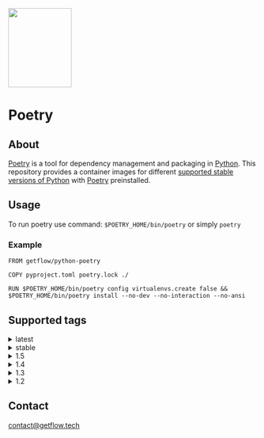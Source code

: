 <img src="https://python-poetry.org/images/logo-origami.svg"  width="128" height="160">

# Poetry

## About

[Poetry](https://python-poetry.org) is a tool for dependency management and packaging in [Python](https://www.python.org). This repository provides a container images for different [supported stable versions of Python](https://devguide.python.org/versions/) with [Poetry](https://python-poetry.org) preinstalled.

## Usage

To run poetry use command: `$POETRY_HOME/bin/poetry` or simply `poetry`

### Example

```
FROM getflow/python-poetry

COPY pyproject.toml poetry.lock ./

RUN $POETRY_HOME/bin/poetry config virtualenvs.create false && $POETRY_HOME/bin/poetry install --no-dev --no-interaction --no-ansi
```

## Supported tags

<details>
<summary>latest</summary>

  - 1.5-python3.11, latest
  
</details>
<details>
<summary>stable</summary>

  - stable-python3.7, stable-python3.7-slim, stable-python3.7-alpine
  - stable-python3.8, stable-python3.8-slim, stable-python3.8-alpine
  - stable-python3.9, stable-python3.9-slim, stable-python3.9-alpine
  - stable-python3.10, stable-python3.10-slim, stable-python3.10-alpine
  - stable-python3.11, stable-python3.11-slim, stable-python3.11-alpine
  - stable-python3.12-rc, stable-python3.12-rc-slim, stable-python3.12-rc-alpine
  
</details>
<details>
<summary>1.5</summary>

  - 1.5-python3.7, 1.5-python3.7-slim, 1.5-python3.7-alpine
  - 1.5-python3.8, 1.5-python3.8-slim, 1.5-python3.8-alpine
  - 1.5-python3.9, 1.5-python3.9-slim, 1.5-python3.9-alpine
  - 1.5-python3.10, 1.5-python3.10-slim, 1.5-python3.10-alpine
  - 1.5-python3.11, 1.5-python3.11-slim, 1.5-python3.11-alpine
  - 1.5-python3.12-rc, 1.5-python3.12-rc-slim, 1.5-python3.12-rc-alpine
  
</details>
<details>
<summary>1.4</summary>

  - 1.4-python3.7, 1.4-python3.7-slim, 1.4-python3.7-alpine
  - 1.4-python3.8, 1.4-python3.8-slim, 1.4-python3.8-alpine
  - 1.4-python3.9, 1.4-python3.9-slim, 1.4-python3.9-alpine
  - 1.4-python3.10, 1.4-python3.10-slim, 1.4-python3.10-alpine
  - 1.4-python3.11, 1.4-python3.11-slim, 1.4-python3.11-alpine
  - 1.4-python3.12-rc, 1.4-python3.12-rc-slim, 1.4-python3.12-rc-alpine
  
</details>
<details>
<summary>1.3</summary>

  - 1.3-python3.7, 1.3-python3.7-slim, 1.3-python3.7-alpine
  - 1.3-python3.8, 1.3-python3.8-slim, 1.3-python3.8-alpine
  - 1.3-python3.9, 1.3-python3.9-slim, 1.3-python3.9-alpine
  - 1.3-python3.10, 1.3-python3.10-slim, 1.3-python3.10-alpine
  - 1.3-python3.11, 1.3-python3.11-slim, 1.3-python3.11-alpine
  - 1.3-python3.12-rc, 1.3-python3.12-rc-slim, 1.3-python3.12-rc-alpine
  
</details>
<details>
<summary>1.2</summary>

  - 1.2-python3.7, 1.2-python3.7-slim, 1.2-python3.7-alpine
  - 1.2-python3.8, 1.2-python3.8-slim, 1.2-python3.8-alpine
  - 1.2-python3.9, 1.2-python3.9-slim, 1.2-python3.9-alpine
  - 1.2-python3.10, 1.2-python3.10-slim, 1.2-python3.10-alpine
  - 1.2-python3.11, 1.2-python3.11-slim, 1.2-python3.11-alpine
  - 1.2-python3.12-rc, 1.2-python3.12-rc-slim, 1.2-python3.12-rc-alpine

</details>

## Contact

contact@getflow.tech